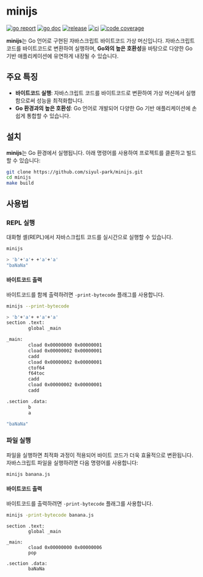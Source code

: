  # minijs

[![go report][go_report_img]][go_report_url]
[![go doc][go_doc_img]][go_doc_url]
[![release][repo_releases_img]][repo_releases_url]
[![ci][repo_ci_img]][repo_ci_url]
[![code coverage][go_code_coverage_img]][go_code_coverage_url]

**minijs**는 Go 언어로 구현된 자바스크립트 바이트코드 가상 머신입니다. 자바스크립트 코드를 바이트코드로 변환하여 실행하며, **Go와의 높은 호환성**을 바탕으로 다양한 Go 기반 애플리케이션에 유연하게 내장될 수 있습니다.

## 주요 특징

- **바이트코드 실행**: 자바스크립트 코드를 바이트코드로 변환하여 가상 머신에서 실행함으로써 성능을 최적화합니다.
- **Go 환경과의 높은 호환성**: Go 언어로 개발되어 다양한 Go 기반 애플리케이션에 손쉽게 통합할 수 있습니다.

## 설치

**minijs**는 Go 환경에서 실행됩니다. 아래 명령어를 사용하여 프로젝트를 클론하고 빌드할 수 있습니다:

```bash
git clone https://github.com/siyul-park/minijs.git
cd minijs
make build
```

## 사용법

### REPL 실행

대화형 셸(REPL)에서 자바스크립트 코드를 실시간으로 실행할 수 있습니다.

```bash
minijs
```

```bash
> 'b'+'a'+ +'a'+'a'
"baNaNa"
```

#### 바이트코드 출력

바이트코드를 함께 출력하려면 `-print-bytecode` 플래그를 사용합니다.

```bash
minijs --print-bytecode
```

```bash
> 'b'+'a'+ +'a'+'a'
section .text:
        global _main

_main:
        cload 0x00000000 0x00000001
        cload 0x00000002 0x00000001
        cadd
        cload 0x00000002 0x00000001
        ctof64
        f64toc
        cadd
        cload 0x00000002 0x00000001
        cadd

.section .data:
        b
        a

"baNaNa"
```

### 파일 실행

파일을 실행하면 최적화 과정이 적용되어 바이트 코드가 더욱 효율적으로 변환됩니다. 자바스크립트 파일을 실행하려면 다음 명령어를 사용합니다:

```bash
minijs banana.js
```

#### 바이트코드 출력

바이트코드를 출력하려면 `-print-bytecode` 플래그를 사용합니다.

```bash
minijs -print-bytecode banana.js
```

```text
section .text:
        global _main

_main:
        cload 0x00000000 0x00000006
        pop

.section .data:
        baNaNa
```

<!-- Go -->

[go_download_url]: https://golang.org/dl/
[go_version_img]: https://img.shields.io/badge/Go-1.21+-00ADD8?style=for-the-badge&logo=go
[go_code_coverage_img]: https://codecov.io/gh/siyul-park/minijs/graph/badge.svg?token=quEl9AbBcW
[go_code_coverage_url]: https://codecov.io/gh/siyul-park/minijs
[go_report_img]: https://goreportcard.com/badge/github.com/siyul-park/minijs
[go_report_url]: https://goreportcard.com/report/github.com/siyul-park/minijs
[go_doc_img]: https://godoc.org/github.com/siyul-park/minijs?status.svg
[go_doc_url]: https://godoc.org/github.com/siyul-park/minijs

<!-- Repository -->

[repo_url]: https://github.com/siyul-park/minijs
[repo_issues_url]: https://github.com/siyul-park/minijs/issues
[repo_pull_request_url]: https://github.com/siyul-park/minijs/pulls
[repo_discussions_url]: https://github.com/siyul-park/minijs/discussions
[repo_releases_img]: https://img.shields.io/github/release/siyul-park/minijs.svg
[repo_releases_url]: https://github.com/siyul-park/minijs/releases
[repo_wiki_url]: https://github.com/siyul-park/minijs/wiki
[repo_wiki_img]: https://img.shields.io/badge/docs-wiki_page-blue?style=for-the-badge&logo=none
[repo_wiki_faq_url]: https://github.com/siyul-park/minijs/wiki/FAQ
[repo_ci_img]: https://github.com/siyul-park/minijs/actions/workflows/ci.yml/badge.svg
[repo_ci_url]: https://github.com/siyul-park/minijs/actions/workflows/ci.yml
